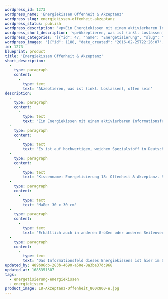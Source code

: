 ```yaml
---
wordpress_id: 1273
wordpress_name: 'Energiekissen Offenheit & Akzeptanz'
wordpress_slug: energiekissen-offenheit-akzeptanz
wordpress_status: publish
wordpress_description: '<p>Ein Energiekissen mit einem aktivierbaren Informationsfeld zu Offenheit und Akzeptanz sowie dem energetischen Zugang zu den dazugehörigen universellen Wissenspools.</p><p>Es ist auf hochwertigem, weichem Spezialstoff in Deutschland gedruckt und sorgfältig in Handarbeit in Deutschland mit Reißverschluss genäht. Laut Herstellerangaben ist der farbintensive Druck 70 Jahre lichtecht, waschbar (Wollwaschgang, 20°) und in einem umweltorientierten Verfahren hergestellt.</p><p>Kissenname: Energetisierung 18: Offenheit &amp; Akzeptanz. Reihe: Energetisierung</p><p>Maße: 30 x 30 cm</p><p>Erhältlich auch in anderen Größen oder anderen Seitenverhältnissen. Bitte kontaktieren Sie uns hierfür unter <a href="mailto:info@elvedenverlag.de">info@elvedenverlag.de</a>.</p><p>Das Informationsfeld dieses Energiekissens ist hier im Shop auch erhältlich als <a href="https://my.feenbaum.de/produkt-kategorie/energiebilder/fotokarten/energetisierung-fotokarten/">Fotokarte</a>, <a href="https://my.feenbaum.de/produkt-kategorie/energiebilder/wandbilder/energetisierung/">Wandbild</a> und <a href="https://my.feenbaum.de/produkt-kategorie/energiesprays/energetisierung-energiesprays/">Energiespray</a></p><p><a href="https://my.feenbaum.de/anwendung-energiekissen/">Anwendungshinweise</a></p>'
wordpress_short_description: '<p>Akzeptieren, was ist (inkl. Loslassen), offen sein</p>'
wordpress_categories: '[{"id": 47, "name": "Energetisierung", "slug": "energetisierung-energiekissen"}, {"id": 28, "name": "Energiekissen", "slug": "energiekissen"}]'
wordpress_images: '[{"id": 1188, "date_created": "2016-02-25T22:26:07", "date_created_gmt": "2016-02-25T20:26:07", "date_modified": "2016-03-28T14:39:51", "date_modified_gmt": "2016-03-28T10:39:51", "src": "https://my.feenbaum.de/wp-content/uploads/2016/02/18-Akzeptanz-Offenheit_800x800-W.jpg", "name": "18 Akzeptanz-Offenheit_800x800-W", "alt": ""}]'
id: 1273
blueprint: product
title: 'Energiekissen Offenheit & Akzeptanz'
short_description:
  -
    type: paragraph
    content:
      -
        type: text
        text: 'Akzeptieren, was ist (inkl. Loslassen), offen sein'
description:
  -
    type: paragraph
    content:
      -
        type: text
        text: 'Ein Energiekissen mit einem aktivierbaren Informationsfeld zu Offenheit und Akzeptanz sowie dem energetischen Zugang zu den dazugehörigen universellen Wissenspools.'
  -
    type: paragraph
    content:
      -
        type: text
        text: 'Es ist auf hochwertigem, weichem Spezialstoff in Deutschland gedruckt und sorgfältig in Handarbeit in Deutschland mit Reißverschluss genäht. Laut Herstellerangaben ist der farbintensive Druck 70 Jahre lichtecht, waschbar (Wollwaschgang, 20°) und in einem umweltorientierten Verfahren hergestellt.'
  -
    type: paragraph
    content:
      -
        type: text
        text: 'Kissenname: Energetisierung 18: Offenheit & Akzeptanz. Reihe: Energetisierung'
  -
    type: paragraph
    content:
      -
        type: text
        text: 'Maße: 30 x 30 cm'
  -
    type: paragraph
    content:
      -
        type: text
        text: 'Erhältlich auch in anderen Größen oder anderen Seitenverhältnissen. Bitte kontaktieren Sie uns hierfür unter info@elvedenverlag.de.'
  -
    type: paragraph
    content:
      -
        type: text
        text: 'Das Informationsfeld dieses Energiekissens ist hier im Shop auch erhältlich als Fotokarte, Wandbild und Energiespray'
updated_by: 489b06db-283b-4690-a50e-8a3ba37dc968
updated_at: 1685351307
tags:
  - energetisierung-energiekissen
  - energiekissen
product_image: 18-Akzeptanz-Offenheit_800x800-W.jpg
---
```

